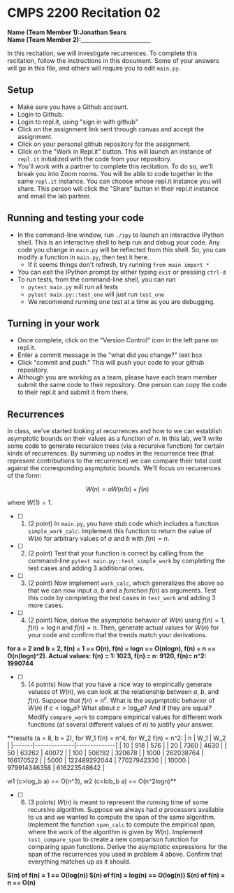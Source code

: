 # CMPS 2200  Recitation 02

**Name (Team Member 1):Jonathan Sears**  
**Name (Team Member 2):**_________________________

In this recitation, we will investigate recurrences. 
To complete this recitation, follow the instructions in this document. Some of your answers will go in this file, and others will require you to edit `main.py`.


## Setup
- Make sure you have a Github account.
- Login to Github.
- Login to repl.it, using "sign in with github"
- Click on the assignment link sent through canvas and accept the assignment.
- Click on your personal github repository for the assignment.
- Click on the "Work in Repl.it" button. This will launch an instance of `repl.it` initialized with the code from your repository.
- You'll work with a partner to complete this recitation. To do so, we'll break you into Zoom rooms. You will be able to code together in the same `repl.it` instance. You can choose whose repl.it instance you will share. This person will click the "Share" button in their repl.it instance and email the lab partner.

## Running and testing your code
- In the command-line window, run `./ipy` to launch an interactive IPython shell. This is an interactive shell to help run and debug your code. Any code you change in `main.py` will be reflected from this shell. So, you can modify a function in `main.py`, then test it here.
  + If it seems things don't refresh, try running `from main import *`
- You can exit the IPython prompt by either typing `exit` or pressing `ctrl-d`
- To run tests, from the command-line shell, you can run
  + `pytest main.py` will run all tests
  + `pytest main.py::test_one` will just run `test_one`
  + We recommend running one test at a time as you are debugging.

## Turning in your work

- Once complete, click on the "Version Control" icon in the left pane on repl.it.
- Enter a commit message in the "what did you change?" text box
- Click "commit and push." This will push your code to your github repository.
- Although you are working as a team, please have each team member submit the same code to their repository. One person can copy the code to their repl.it and submit it from there.

## Recurrences

In class, we've started looking at recurrences and how to we can establish asymptotic bounds on their values as a function of $n$. In this lab, we'll write some code to generate recursion trees (via a recursive function) for certain kinds of recurrences. By summing up nodes in the recurrence tree (that represent contributions to the recurrence) we can compare their total cost against the corresponding asymptotic bounds. We'll focus on  recurrences of the form:

$$ W(n) = aW(n/b) + f(n) $$

where $W(1) = 1$.

- [ ] 1. (2 point) In `main.py`, you have stub code which includes a function `simple_work_calc`. Implement this function to return the value of $W(n)$ for arbitrary values of $a$ and $b$ with $f(n)=n$.

- [ ] 2. (2 point) Test that your function is correct by calling from the command-line `pytest main.py::test_simple_work` by completing the test cases and adding 3 additional ones.

- [ ] 3. (2 point) Now implement `work_calc`, which generalizes the above so that we can now input $a$, $b$ and a *function* $f(n)$ as arguments. Test this code by completing the test cases in `test_work` and adding 3 more cases.

- [ ] 4. (2 point) Now, derive the asymptotic behavior of $W(n)$ using $f(n) = 1$, $f(n) = \log n$ and $f(n) = n$. Then, generate actual values for $W(n)$ for your code and confirm that the trends match your derivations.

**for a = 2 and b = 2,
f(n) = 1 == O(n), f(n) = logn == O(nlogn), f(n) = n == O(n(logn)^2). 
Actual values: f(n) = 1: 1023, f(n) = n: 9120, f(n)= n^2: 1990744**

- [ ] 5. (4 points) Now that you have a nice way to empirically generate valuess of $W(n)$, we can look at the relationship between $a$, $b$, and $f(n)$. Suppose that $f(n) = n^c$. What is the asypmptotic behavior of $W(n)$ if $c < \log_b a$? What about $c > \log_b a$? And if they are equal? Modify `compare_work` to compare empirical values for different work functions (at several different values of $n$) to justify your answer. 

**results (a = 8, b = 2), for W_1 f(n) = n^4, for W_2 f(n) = n^2: 
|     n |          W_1 |          W_2 |
|-------|--------------|--------------|
|    10 |          918 |          576 |
|    20 |         7360 |         4630 |
|    50 |        63262 |        40072 |
|   100 |       506192 |       320678 |
|  1000 |    262038764 |    166170522 |
|  5000 | 122489292044 |  77027942330 |
| 10000 | 979914346356 | 616223548642 |

w1 (c>log_b a) == O(n^3), w2 (c<lob_b a) == O(n^2logn)**

- [ ] 6. (3 points) $W(n)$ is meant to represent the running time of some recursive algorithm. Suppose we always had $a$ processors available to us and we wanted to compute the span of the same algorithm. Implement the function `span_calc` to compute the empirical span, where the work of the algorithm is given by $W(n)$. Implement `test_compare_span` to create a new comparison function for comparing span functions. Derive the asymptotic expressions for the span of the recurrences you used in problem 4 above. Confirm that everything matches up as it should. 

**S(n) of f(n) = 1 == O(log(n))
S(n) of f(n) = log(n) == O(log(n))
S(n) of f(n) = n == O(n)**

